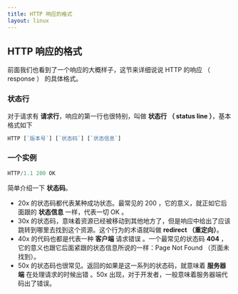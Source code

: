 ```yaml
---
title: HTTP 响应的格式
layout: linux
---
```


## HTTP 响应的格式

前面我们也看到了一个响应的大概样子，这节来详细说说 HTTP 的响应 （ response ） 的具体格式。

### 状态行

对于请求有 **请求行**，响应的第一行也很特别，叫做 **状态行 （ status line ）**，基本格式如下

```js
HTTP [`版本号`] [`状态码`] [`状态信息`]
```

### 一个实例

```js
HTTP/1.1 200 OK
```

简单介绍一下 **状态码**。

- 20x 的状态码都代表某种成功状态。最常见的 200 ，它的意义，就正如它后面跟的 **状态信息** 一样，代表一切 OK 。
- 30x 的状态码，意味着资源已经被移动到其他地方了，但是响应中给出了应该跳转到哪里去找到这个资源。这个行为的术语就叫做 **redirect （重定向）**。
- 40x 的代码也都是代表一种 **客户端** 请求错误 。一个最常见的状态码 **404** ，它的意义也跟它后面紧跟的状态信息所说的一样：Page Not Found （页面未找到）。
- 50x 的状态码也很常见。返回的如果是这一系列的状态码，就意味着 **服务器端** 在处理请求的时候出错 。50x 出现，对于开发者，一般意味着服务器端代码出了错误。
